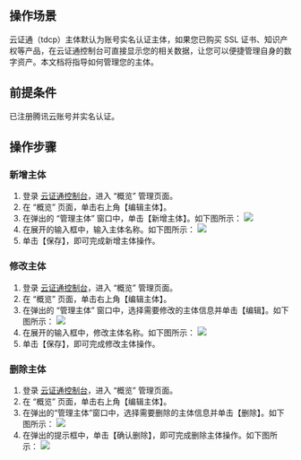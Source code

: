 ## 操作场景
云证通（tdcp）主体默认为账号实名认证主体，如果您已购买 SSL 证书、知识产权等产品，在云证通控制台可直接显示您的相关数据，让您可以便捷管理自身的数字资产。本文档将指导如何管理您的主体。

## 前提条件
已注册腾讯云账号并实名认证。

## 操作步骤

### 新增主体
1. 登录 [云证通控制台](https://console.cloud.tencent.com/tdcp)，进入 “概览” 管理页面。
2. 在 “概览” 页面，单击右上角【编辑主体】。
3. 在弹出的 “管理主体” 窗口中，单击【新增主体】。如下图所示：
![](https://main.qcloudimg.com/raw/c600c59d5c7388dc61a45968697ae284.png)
4. 在展开的输入框中，输入主体名称。如下图所示：
![](https://main.qcloudimg.com/raw/d3c606478693e1c08f97bfced8788627.png)
5. 单击【保存】，即可完成新增主体操作。


### 修改主体
1. 登录 [云证通控制台](https://console.cloud.tencent.com/tdcp)，进入 “概览” 管理页面。
2. 在 “概览” 页面，单击右上角【编辑主体】。
3. 在弹出的 “管理主体” 窗口中，选择需要修改的主体信息并单击【编辑】。如下图所示：
![](https://main.qcloudimg.com/raw/e4fe59ff8b7d8339dd09a8f0e2c94ef7.png)
4. 在展开的输入框中，修改主体名称。如下图所示：
![](https://main.qcloudimg.com/raw/39b44155458bfbfe3abbbfdaaab65689.png)
5. 单击【保存】，即可完成修改主体操作。


### 删除主体
1. 登录 [云证通控制台](https://console.cloud.tencent.com/tdcp)，进入 “概览” 管理页面。
2. 在 “概览” 页面，单击右上角【编辑主体】。
3. 在弹出的“管理主体”窗口中，选择需要删除的主体信息并单击【删除】。如下图所示：
![](https://main.qcloudimg.com/raw/b37f078e57c58686a0beaa4090b0f053.png)
4. 在弹出的提示框中，单击【确认删除】，即可完成删除主体操作。如下图所示：
![](https://main.qcloudimg.com/raw/3412a589e8ec606132ed616904361d73.png)








